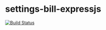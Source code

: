 # settings-bill-expressjs

[![Build Status](https://travis-ci.com/Tphohlela/settings-bill-expressjs.svg?branch=master)](https://travis-ci.com/Tphohlela/settings-bill-expressjs)
